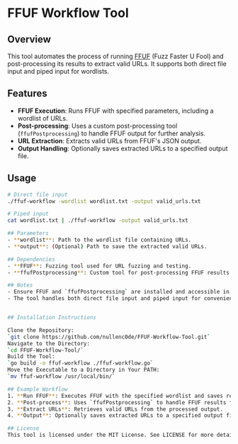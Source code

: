 # FFUF Workflow Tool

## Overview
This tool automates the process of running [FFUF](https://github.com/ffuf/ffuf) (Fuzz Faster U Fool) and post-processing its results to extract valid URLs. It supports both direct file input and piped input for wordlists.

## Features
- **FFUF Execution**: Runs FFUF with specified parameters, including a wordlist of URLs.
- **Post-processing**: Uses a custom post-processing tool (`ffufPostprocessing`) to handle FFUF output for further analysis.
- **URL Extraction**: Extracts valid URLs from FFUF's JSON output.
- **Output Handling**: Optionally saves extracted URLs to a specified output file.

## Usage
```bash
# Direct file input
./ffuf-workflow -wordlist wordlist.txt -output valid_urls.txt

# Piped input
cat wordlist.txt | ./ffuf-workflow -output valid_urls.txt

## Parameters
- **wordlist**: Path to the wordlist file containing URLs.
- **output**: (Optional) Path to save the extracted valid URLs.

## Dependencies
- **FFUF**: Fuzzing tool used for URL fuzzing and testing.
- **ffufPostprocessing**: Custom tool for post-processing FFUF results.

## Notes
- Ensure FFUF and `ffufPostprocessing` are installed and accessible in your PATH.
- The tool handles both direct file input and piped input for convenience.


## Installation Instructions

Clone the Repository:
`git clone https://github.com/nullenc0de/FFUF-Workflow-Tool.git`
Navigate to the Directory:
`cd FFUF-Workflow-Tool/`
Build the Tool:
`go build -o ffuf-workflow ./ffuf-workflow.go`
Move the Executable to a Directory in Your PATH:
`mv ffuf-workflow /usr/local/bin/`

## Example Workflow
1. **Run FFUF**: Executes FFUF with the specified wordlist and saves results.
2. **Post-process**: Uses `ffufPostprocessing` to handle FFUF results for extraction.
3. **Extract URLs**: Retrieves valid URLs from the processed output.
4. **Output**: Optionally saves extracted URLs to a specified output file for further use.

## License
This tool is licensed under the MIT License. See LICENSE for more details.

